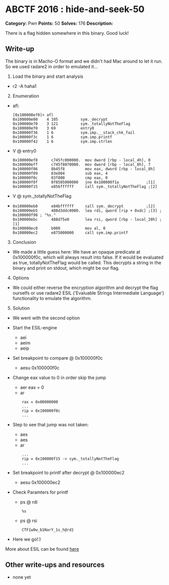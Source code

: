 # ABCTF 2016 : hide-and-seek-50

**Category:** Pwn
**Points:** 50
**Solves:** 176
**Description:**

There is a flag hidden somewhere in this binary. Good luck!

## Write-up

The binary is in Macho-O format and we didn't had Mac around to let it run.
So we used radare2 in order to emulated it...

1. Load the binary and start analysis
  * r2 -A haha1

2. Enumeration
  * afl: 
  
    ```
    [0x100000ef0]> afl
    0x100000e00    4 105          sym._decrypt
    0x100000e70    3 121          sym._totallyNotTheFlag
    0x100000ef0    3 69           entry0
    0x100000f36    1 6            sym.imp.__stack_chk_fail
    0x100000f3c    1 6            sym.imp.printf
    0x100000f42    1 6            sym.imp.strlen
    ```
 * V @ entry0 
 
    ```
    0x100000ef8      c745fc000000.  mov dword [rbp - local_4h], 0                                                                                                                                         
    0x100000eff      c745f8070000.  mov dword [rbp - local_8h], 7                                                                                                                                         
    0x100000f06      8b45f8         mov eax, dword [rbp - local_8h]                                                                                                                                       
    0x100000f09      83e804         sub eax, 4                                                                                                                                                            
    0x100000f0c      83f800         cmp eax, 0                                                                                                                                                            
    0x100000f0f      0f8505000000   jne 0x100000f1a            ;[1]                                                                                                                                       
    0x100000f15      e856ffffff     call sym._totallyNotTheFlag ;[2]
    ```
* V @ sym._totallyNotTheFlag
* 
    ```
    0x100000eb0      e84bffffff     call sym._decrypt          ;[2]                                                                                                                                       
    0x100000eb5      488d3ddc0000.  lea rdi, qword [rip + 0xdc] ;[3] ; 0x100000f98 ; "%s."                                                                                                                
    0x100000ebc      488d75e0       lea rsi, qword [rbp - local_20h] ;[1]                                                                                                                                 
    0x100000ec0      b000           mov al, 0                                                                                                                                                             
    0x100000ec2      e875000000     call sym.imp.printf
    ```
3. Conclusion
  * We made a little guess here: We have an opaque predicate at 0x100000f0c, which will
always result into false. If it would be evaluated as true, totallyNotTheFlag would be called.
This decrypts a string in the binary and print on stdout, which might be our flag.

4. Options
  * We could either reverse the encryption algorithm and decrypt the flag ourselfs or use
radare2 ESIL ('Evaluable Strings Intermediate Language') functionality to emulate the algorithm.

5. Solution
  * We went with the second option
  * Start the ESIL-engine
    * aei
    * aeim
    * aeip
  * Set breakpoint to compare @ 0x100000f0c
    * aesu 0x100000f0c
  * Change eax value to 0 in order skip the jump
    * aer eax = 0
    * ar
    ```
        rax = 0x00000000
        ...
        rip = 0x100000f0c
        ...
    ```
  * Step to see that jump was not taken:
    * aes
    * aes
    * ar
    ```
        ...
        rip = 0x100000f15 -> sym._totallyNotTheFlag
        ...
    ```

  * Set breakpoint to printf after decrypt @ 0x100000ec2
    * aesu 0x100000ec2
  * Check Paramters for printf
    * ps @ rdi
    
    ```
        %s
    ```
    * ps @ rsi 
    
    ```
        CTF{w0w_b1NarY_1s_h@rd}
    ```
  * Here we go!:)

More about ESIL can be found [here](https://radare.gitbooks.io/radare2book/content/esil.html)


## Other write-ups and resources

* none yet
